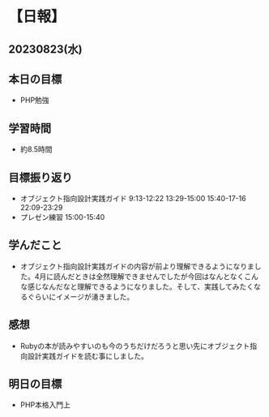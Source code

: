 # 【日報】
## 20230823(水)
## 本日の目標
- PHP勉強

## 学習時間
- 約8.5時間

## 目標振り返り
- オブジェクト指向設計実践ガイド 9:13-12:22 13:29-15:00 15:40-17-16 22:09-23:29
- プレゼン練習 15:00-15:40

## 学んだこと
- オブジェクト指向設計実践ガイドの内容が前より理解できるようになりました。4月に読んだときは全然理解できませんでしたが今回はなんとなくこんな感じなんだなと理解できるようになりました。そして、実践してみたくなるぐらいにイメージが湧きました。

## 感想
- Rubyの本が読みやすいのも今のうちだけだろうと思い先にオブジェクト指向設計実践ガイドを読む事にしました。

## 明日の目標
- PHP本格入門上


